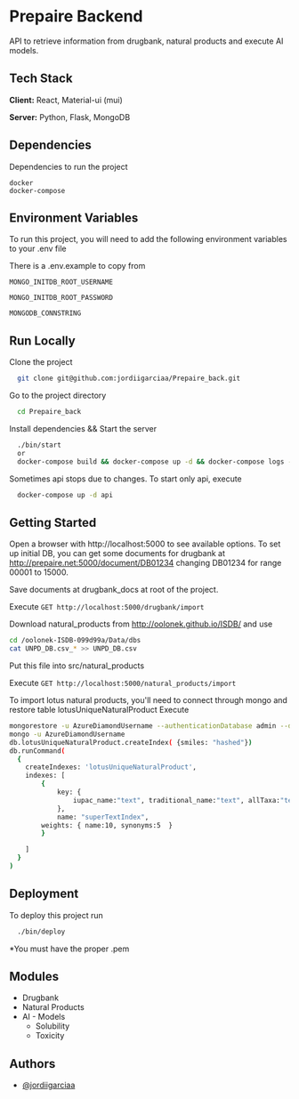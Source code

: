 
# Prepaire Backend

API to retrieve information from drugbank, natural products
and execute AI models.


## Tech Stack

**Client:** React, Material-ui (mui)

**Server:** Python, Flask, MongoDB


## Dependencies

Dependencies to run the project

```
docker
docker-compose
```

## Environment Variables

To run this project, you will need to add the following environment variables to your .env file

There is a .env.example to copy from


`MONGO_INITDB_ROOT_USERNAME`

`MONGO_INITDB_ROOT_PASSWORD`

`MONGODB_CONNSTRING`


## Run Locally

Clone the project

```bash
  git clone git@github.com:jordiigarciaa/Prepaire_back.git
```

Go to the project directory

```bash
  cd Prepaire_back
```

Install dependencies && Start the server

```bash
  ./bin/start
  or
  docker-compose build && docker-compose up -d && docker-compose logs -f  
```

Sometimes api stops due to changes. To start only api, execute
```bash
  docker-compose up -d api
```


## Getting Started
Open a browser with http://localhost:5000 to see available options.
To set up initial DB, you can get some documents for drugbank at http://prepaire.net:5000/document/DB01234
changing DB01234 for range 00001 to 15000.

Save documents at drugbank_docs at root of the project.

Execute ```GET http://localhost:5000/drugbank/import```

Download natural_products from http://oolonek.github.io/ISDB/ and use 
```bash
cd /oolonek-ISDB-099d99a/Data/dbs 
cat UNPD_DB.csv_* >> UNPD_DB.csv
```
Put this file into src/natural_products

Execute ```GET http://localhost:5000/natural_products/import```

To import lotus natural products, you'll need to connect through mongo and restore table lotusUniqueNaturalProduct
Execute 
```bash
mongorestore -u AzureDiamondUsername --authenticationDatabase admin --db drugbank --collection lotusUniqueNaturalProduct --noIndexRestore lotusUniqueNaturalProduct.bson
mongo -u AzureDiamondUsername
db.lotusUniqueNaturalProduct.createIndex( {smiles: "hashed"})
db.runCommand(
  {
    createIndexes: 'lotusUniqueNaturalProduct',
    indexes: [
        {
            key: {
                iupac_name:"text", traditional_name:"text", allTaxa:"text"
            },
            name: "superTextIndex",
	    weights: { name:10, synonyms:5  }
        }

    ]
  }
)
```
## Deployment

To deploy this project run

```bash
  ./bin/deploy
```

*You must have the proper .pem


## Modules

- Drugbank
- Natural Products
- AI - Models
  - Solubility
  - Toxicity


## Authors

- [@jordiigarciaa](https://www.github.com/jordiigarciaa)

